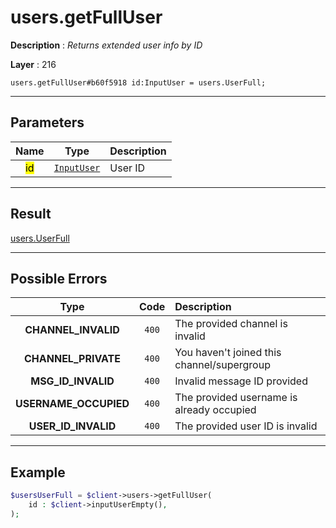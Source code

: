 # users.getFullUser

**Description** : *Returns extended user info by ID*

**Layer** : 216

```tl
users.getFullUser#b60f5918 id:InputUser = users.UserFull;
```

---

## Parameters

| Name | Type | Description |
| :---: | :---: | :--- |
| <mark>id</mark> | [`InputUser`](type/InputUser) | User ID |

---

## Result

[users.UserFull](type/users.UserFull)

---

## Possible Errors

| Type | Code | Description |
| :---: | :---: | :--- |
| **CHANNEL_INVALID** | `400` | The provided channel is invalid |
| **CHANNEL_PRIVATE** | `400` | You haven't joined this channel/supergroup |
| **MSG_ID_INVALID** | `400` | Invalid message ID provided |
| **USERNAME_OCCUPIED** | `400` | The provided username is already occupied |
| **USER_ID_INVALID** | `400` | The provided user ID is invalid |

---

## Example

```php
$usersUserFull = $client->users->getFullUser(
	id : $client->inputUserEmpty(),
);
```